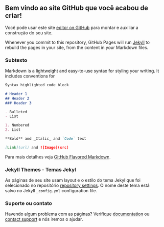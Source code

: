## Bem vindo ao site GitHub que você acabou de criar!

Você pode usar este site [editor on GitHub](https://github.com/renanteste/site/edit/master/index.md) para montar e auxiliar a construção do seu site.

Whenever you commit to this repository, GitHub Pages will run [Jekyll](https://jekyllrb.com/) to rebuild the pages in your site, from the content in your Markdown files.

### Subtexto

Markdown is a lightweight and easy-to-use syntax for styling your writing. It includes conventions for

```markdown
Syntax highlighted code block

# Header 1
## Header 2
### Header 3

- Bulleted
- List

1. Numbered
2. List

**Bold** and _Italic_ and `Code` text

[Link](url) and ![Image](src)
```

Para mais detalhes veja [GitHub Flavored Markdown](https://guides.github.com/features/mastering-markdown/).

### Jekyll Themes - Temas Jekyl

As páginas de seu site usam layout e o estilo do tema Jekyl que foi selecionado no repositório [repository settings](https://github.com/renanteste/site/settings). O nome deste tema está salvo no Jekyll `_config.yml` configuration file.

### Suporte ou contato

Havendo algum problema com as páginas? Verifique [documentation](https://help.github.com/categories/github-pages-basics/) ou [contact support](https://github.com/contact) e nós iremos o ajudar.

